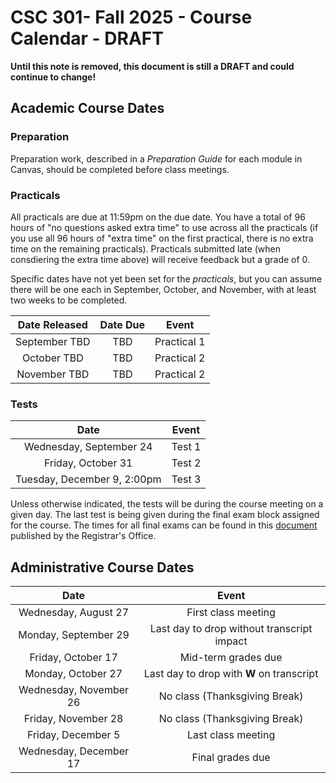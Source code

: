 # CSC 301- Fall 2025 -  Course Calendar - DRAFT

**Until this note is removed, this document is still a DRAFT and could continue to change!**

## Academic Course Dates

### Preparation

Preparation work, described in a *Preparation Guide* for each module in Canvas, should be completed before class meetings. 

### Practicals

All practicals are due at 11:59pm on the due date. You have a total of 96 hours of "no questions asked extra time" to use across all the practicals (if you use all 96 hours of "extra time" on the first practical, there is no extra time on the remaining practicals).  Practicals submitted late (when consdiering the extra time above) will receive feedback but a grade of 0.

Specific dates have not yet been set for the *practicals*, but you can assume there will be one each in September, October, and November, with at least two weeks to be completed.

| Date Released | Date Due | Event |
| :--: | :--: | :--: |
| September TBD | TBD | Practical 1 |
| October TBD | TBD | Practical 2 |
| November TBD | TBD | Practical 2 |


### Tests

| Date | Event |
| :-: | :--: |
| Wednesday, September 24 | Test 1 |
| Friday, October 31 | Test 2 |
| Tuesday, December 9, 2:00pm | Test 3 |

Unless otherwise indicated, the tests will be during the course meeting on a given day. The last test is being given during the final exam block assigned for the course. The times for all final exams can be found in this [document](https://prod.wp.cdn.aws.wfu.edu/sites/120/2025/06/25-26-Final-Exam-Schedule.pdf) published by the Registrar's Office.

## Administrative Course Dates

|          Date          |                   Event                     |
| :--------------------:  | :----------------------------------------: |
|  Wednesday, August 27   | First class meeting                        |
|  Monday, September 29   | Last day to drop without transcript impact |
|  Friday, October 17     | Mid-term grades due                        |
|  Monday, October 27     | Last day to drop with **W** on transcript  |
|  Wednesday, November 26 | No class (Thanksgiving Break)              |
|  Friday, November 28    | No class (Thanksgiving Break)              |
|  Friday, December 5     | Last class meeting                         |
|  Wednesday, December 17 | Final grades due                           |

